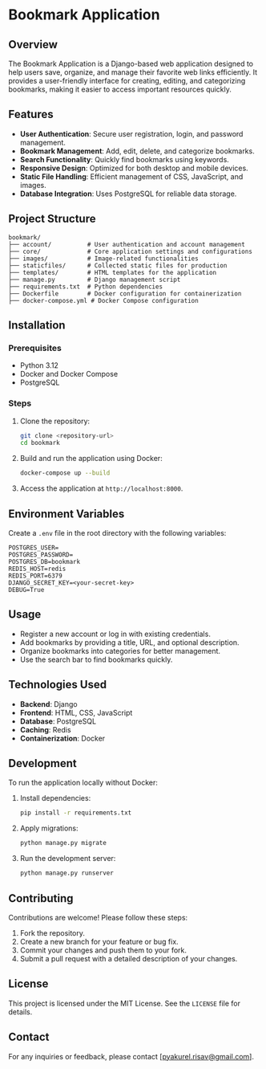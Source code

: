 # Bookmark Application

## Overview
The Bookmark Application is a Django-based web application designed to help users save, organize, and manage their favorite web links efficiently. It provides a user-friendly interface for creating, editing, and categorizing bookmarks, making it easier to access important resources quickly.

## Features
- **User Authentication**: Secure user registration, login, and password management.
- **Bookmark Management**: Add, edit, delete, and categorize bookmarks.
- **Search Functionality**: Quickly find bookmarks using keywords.
- **Responsive Design**: Optimized for both desktop and mobile devices.
- **Static File Handling**: Efficient management of CSS, JavaScript, and images.
- **Database Integration**: Uses PostgreSQL for reliable data storage.


## Project Structure
```
bookmark/
├── account/          # User authentication and account management
├── core/             # Core application settings and configurations
├── images/           # Image-related functionalities
├── staticfiles/      # Collected static files for production
├── templates/        # HTML templates for the application
├── manage.py         # Django management script
├── requirements.txt  # Python dependencies
├── Dockerfile        # Docker configuration for containerization
├── docker-compose.yml # Docker Compose configuration
```

## Installation

### Prerequisites
- Python 3.12
- Docker and Docker Compose
- PostgreSQL


### Steps
1. Clone the repository:
   ```bash
   git clone <repository-url>
   cd bookmark
   ```
2. Build and run the application using Docker:
   ```bash
   docker-compose up --build
   ```
3. Access the application at `http://localhost:8000`.

## Environment Variables
Create a `.env` file in the root directory with the following variables:
```
POSTGRES_USER=
POSTGRES_PASSWORD=
POSTGRES_DB=bookmark
REDIS_HOST=redis
REDIS_PORT=6379
DJANGO_SECRET_KEY=<your-secret-key>
DEBUG=True
```

## Usage
- Register a new account or log in with existing credentials.
- Add bookmarks by providing a title, URL, and optional description.
- Organize bookmarks into categories for better management.
- Use the search bar to find bookmarks quickly.

## Technologies Used
- **Backend**: Django
- **Frontend**: HTML, CSS, JavaScript
- **Database**: PostgreSQL
- **Caching**: Redis
- **Containerization**: Docker

## Development
To run the application locally without Docker:
1. Install dependencies:
   ```bash
   pip install -r requirements.txt
   ```
2. Apply migrations:
   ```bash
   python manage.py migrate
   ```
3. Run the development server:
   ```bash
   python manage.py runserver
   ```

## Contributing
Contributions are welcome! Please follow these steps:
1. Fork the repository.
2. Create a new branch for your feature or bug fix.
3. Commit your changes and push them to your fork.
4. Submit a pull request with a detailed description of your changes.

## License
This project is licensed under the MIT License. See the `LICENSE` file for details.

## Contact
For any inquiries or feedback, please contact [pyakurel.risav@gmail.com].